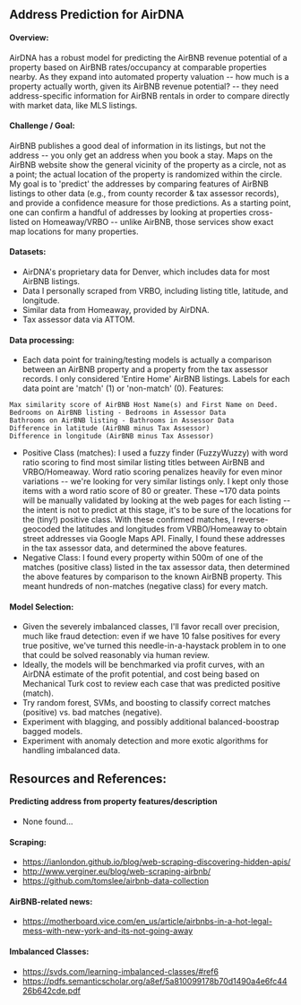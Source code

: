 ## Address Prediction for AirDNA

#### Overview:
AirDNA has a robust model for predicting the AirBNB revenue potential of a property based on AirBNB rates/occupancy at comparable properties nearby.  As they expand into automated property valuation -- how much is a property actually worth, given its AirBNB revenue potential? -- they need address-specific information for AirBNB rentals in order to compare directly with market data, like MLS listings.

#### Challenge / Goal:
AirBNB publishes a good deal of information in its listings, but not the address -- you only get an address when you book a stay.  Maps on the AirBNB website show the general vicinity of the property as a circle, not as a point; the actual location of the property is randomized within the circle.  My goal is to 'predict' the addresses by comparing features of AirBNB listings to other data (e.g., from county recorder & tax assessor records), and provide a confidence measure for those predictions.  As a starting point, one can confirm a handful of addresses by looking at properties cross-listed on Homeaway/VRBO -- unlike AirBNB, those services show exact map locations for many properties.

#### Datasets:
* AirDNA's proprietary data for Denver, which includes data for most AirBNB listings.
* Data I personally scraped from VRBO, including listing title, latitude, and longitude.
* Similar data from Homeaway, provided by AirDNA.
* Tax assessor data via ATTOM.

#### Data processing:
* Each data point for training/testing models is actually a comparison between an AirBNB property and a property from the tax assessor records.  I only considered 'Entire Home' AirBNB listings.  Labels for each data point are 'match' (1) or 'non-match' (0).  Features:
```
Max similarity score of AirBNB Host Name(s) and First Name on Deed.
Bedrooms on AirBNB listing - Bedrooms in Assessor Data
Bathrooms on AirBNB listing - Bathrooms in Assessor Data
Difference in latitude (AirBNB minus Tax Assessor)
Difference in longitude (AirBNB minus Tax Assessor)
```
* Positive Class (matches): I used a fuzzy finder (FuzzyWuzzy) with word ratio scoring to find most similar listing titles between AirBNB and VRBO/Homeaway.  Word ratio scoring penalizes heavily for even minor variations -- we're looking for very similar listings only.  I kept only those items with a word ratio score of 80 or greater.  These ~170 data points will be manually validated by looking at the web pages for each listing -- the intent is not to predict at this stage, it's to be sure of the locations for the (tiny!) positive class.  With these confirmed matches, I reverse-geocoded the latitudes and longitudes from VRBO/Homeaway to obtain street addresses via Google Maps API.  Finally, I found these addresses in the tax assessor data, and determined the above features.
* Negative Class: I found every property within 500m of one of the matches (positive class) listed in the tax assessor data, then determined the above features by comparison to the known AirBNB property.  This meant hundreds of non-matches (negative class) for every match.

#### Model Selection:
* Given the severely imbalanced classes, I'll favor recall over precision, much like fraud detection: even if we have 10 false positives for every true positive, we've turned this needle-in-a-haystack problem in to one that could be solved reasonably via human review.
* Ideally, the models will be benchmarked via profit curves, with an AirDNA estimate of the profit potential, and cost being based on Mechanical Turk cost to review each case that was predicted positive (match).
* Try random forest, SVMs, and boosting to classify correct matches (positive) vs. bad matches (negative).
* Experiment with blagging, and possibly additional balanced-boostrap bagged models.
* Experiment with anomaly detection and more exotic algorithms for handling imbalanced data.

## Resources and References:

#### Predicting address from property features/description
* None found...

#### Scraping:
* https://ianlondon.github.io/blog/web-scraping-discovering-hidden-apis/
* http://www.verginer.eu/blog/web-scraping-airbnb/
* https://github.com/tomslee/airbnb-data-collection

#### AirBNB-related news:
* https://motherboard.vice.com/en_us/article/airbnbs-in-a-hot-legal-mess-with-new-york-and-its-not-going-away

#### Imbalanced Classes:
* https://svds.com/learning-imbalanced-classes/#ref6
* https://pdfs.semanticscholar.org/a8ef/5a810099178b70d1490a4e6fc4426b642cde.pdf

